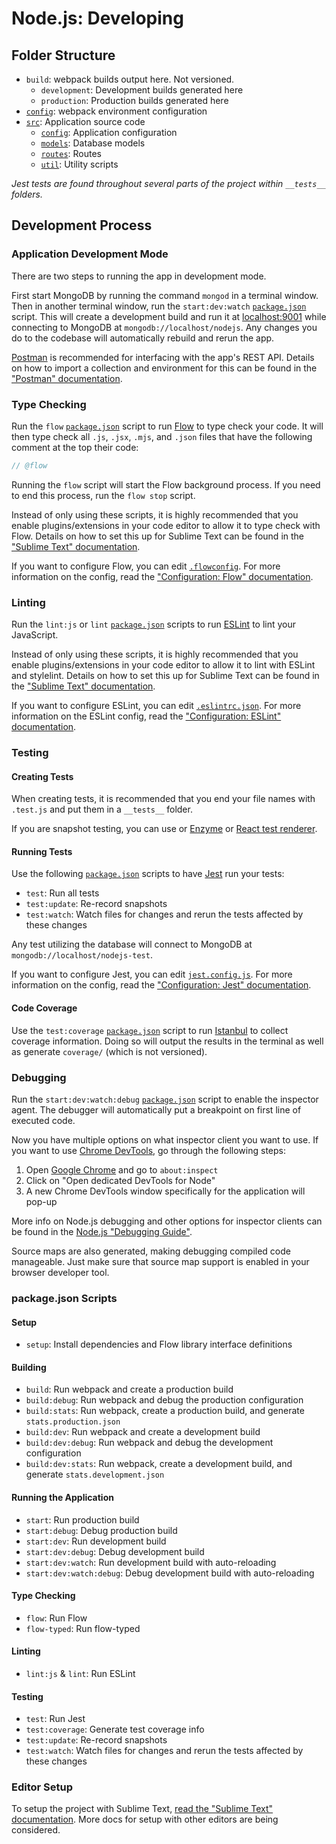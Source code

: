 # Node.js: Developing
## Folder Structure
* `build`: webpack builds output here. Not versioned.
  * `development`: Development builds generated here
  * `production`: Production builds generated here
* [`config`](../../../../config): webpack environment configuration
* [`src`](../../../../src): Application source code
  * [`config`](../../../../src/config): Application configuration
  * [`models`](../../../../src/assets): Database models
  * [`routes`](../../../../src/routes): Routes
  * [`util`](../../../../src/util): Utility scripts

*Jest tests are found throughout several parts of the project within `__tests__` folders.*

## Development Process
### Application Development Mode
There are two steps to running the app in development mode.

First start MongoDB by running the command `mongod` in a terminal window. Then in another terminal window, run the `start:dev:watch` [`package.json`](../../../../package.json) script. This will create a development build and run it at [localhost:9001](http://localhost:9001) while connecting to MongoDB at `mongodb://localhost/nodejs`. Any changes you do to the codebase will automatically rebuild and rerun the app.

[Postman](https://getpostman.com) is recommended for interfacing with the app's REST API. Details on how to import a collection and environment for this can be found in the ["Postman" documentation](../../../tools/postman.md).

### Type Checking
Run the `flow` [`package.json`](../../../../package.json) script to run [Flow](https://flow.org) to type check your code. It will then type check all `.js`, `.jsx`, `.mjs`, and `.json` files that have the following comment at the top their code:
```javascript
// @flow
```

Running the `flow` script will start the Flow background process. If you need to end this process, run the `flow stop` script.

Instead of only using these scripts, it is highly recommended that you enable plugins/extensions in your code editor to allow it to type check with Flow. Details on how to set this up for Sublime Text can be found in the ["Sublime Text" documentation](../../../tools/sublime_text.md).

If you want to configure Flow, you can edit [`.flowconfig`](../../../../.flowconfig). For more information on the config, read the ["Configuration: Flow" documentation](configuration.md#flow).

### Linting
Run the `lint:js` or `lint` [`package.json`](../../../../package.json) scripts to run [ESLint](https://eslint.org) to lint your JavaScript.

Instead of only using these scripts, it is highly recommended that you enable plugins/extensions in your code editor to allow it to lint with ESLint and stylelint. Details on how to set this up for Sublime Text can be found in the ["Sublime Text" documentation](../../../tools/sublime_text.md).

If you want to configure ESLint, you can edit [`.eslintrc.json`](../../../../.eslintrc.json). For more information on the ESLint config, read the ["Configuration: ESLint" documentation](configuration.md#eslint).

### Testing
#### Creating Tests
When creating tests, it is recommended that you end your file names with `.test.js` and put them in a `__tests__` folder.

If you are snapshot testing, you can use or [Enzyme](https://airbnb.io/enzyme) or [React test renderer](https://reactjs.org/docs/test-renderer.html).

#### Running Tests
Use the following [`package.json`](../../../../package.json) scripts to have [Jest](https://jestjs.io) run your tests:

* `test`: Run all tests
* `test:update`: Re-record snapshots
* `test:watch`: Watch files for changes and rerun the tests affected by these changes

Any test utilizing the database will connect to MongoDB at `mongodb://localhost/nodejs-test`.

If you want to configure Jest, you can edit [`jest.config.js`](../../../../jest.config.js). For more information on the config, read the ["Configuration: Jest" documentation](configuration.md#jest).

#### Code Coverage
Use the `test:coverage` [`package.json`](../../../../package.json) script to run [Istanbul](https://istanbul.js.org) to collect coverage information. Doing so will output the results in the terminal as well as generate `coverage/` (which is not versioned).

### Debugging
Run the `start:dev:watch:debug` [`package.json`](../../../../package.json) script to enable the inspector agent. The debugger will automatically put a breakpoint on first line of executed code.

Now you have multiple options on what inspector client you want to use. If you want to use [Chrome DevTools](https://developers.google.com/web/tools/chrome-devtools), go through the following steps:

1. Open [Google Chrome](https://google.com/chrome) and go to `about:inspect`
2. Click on "Open dedicated DevTools for Node"
3. A new Chrome DevTools window specifically for the application will pop-up

More info on Node.js debugging and other options for inspector clients can be found in the [Node.js "Debugging Guide"](https://nodejs.org/en/docs/guides/debugging-getting-started).

Source maps are also generated, making debugging compiled code manageable. Just make sure that source map support is enabled in your browser developer tool.

### package.json Scripts
#### Setup
* `setup`: Install dependencies and Flow library interface definitions

#### Building
* `build`: Run webpack and create a production build
* `build:debug`: Run webpack and debug the production configuration
* `build:stats`: Run webpack, create a production build, and generate `stats.production.json`
* `build:dev`: Run webpack and create a development build
* `build:dev:debug`: Run webpack and debug the development configuration
* `build:dev:stats`: Run webpack, create a development build, and generate `stats.development.json`

#### Running the Application
* `start`: Run production build
* `start:debug`: Debug production build
* `start:dev`: Run development build
* `start:dev:debug`: Debug development build
* `start:dev:watch`: Run development build with auto-reloading
* `start:dev:watch:debug`: Debug development build with auto-reloading

#### Type Checking
* `flow`: Run Flow
* `flow-typed`: Run flow-typed

#### Linting
* `lint:js` & `lint`: Run ESLint

#### Testing
* `test`: Run Jest
* `test:coverage`: Generate test coverage info
* `test:update`: Re-record snapshots
* `test:watch`: Watch files for changes and rerun the tests affected by these changes

### Editor Setup
To setup the project with Sublime Text, [read the "Sublime Text" documentation](../../../tools/sublime_text.md). More docs for setup with other editors are being considered.